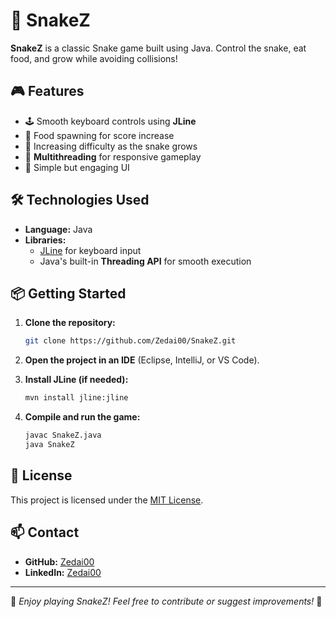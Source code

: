 # 🐍 SnakeZ  

**SnakeZ** is a classic Snake game built using Java. Control the snake, eat food, and grow while avoiding collisions!  

## 🎮 Features  
- 🕹️ Smooth keyboard controls using **JLine**  
- 🍎 Food spawning for score increase  
- 🚀 Increasing difficulty as the snake grows  
- 🔄 **Multithreading** for responsive gameplay  
- 🎨 Simple but engaging UI  

## 🛠️ Technologies Used  
- **Language:** Java  
- **Libraries:**  
  - [JLine](https://github.com/jline/jline3) for keyboard input  
  - Java's built-in **Threading API** for smooth execution  

## 📦 Getting Started  
1. **Clone the repository:**  

   ```bash
   git clone https://github.com/Zedai00/SnakeZ.git
   ```

2. **Open the project in an IDE** (Eclipse, IntelliJ, or VS Code).  

3. **Install JLine (if needed):**  

   ```bash
   mvn install jline:jline
   ```

4. **Compile and run the game:**  

   ```bash
   javac SnakeZ.java  
   java SnakeZ  
   ```

## 📜 License  
This project is licensed under the [MIT License](LICENSE).  

## 📫 Contact  
- **GitHub:** [Zedai00](https://github.com/Zedai00)  
- **LinkedIn:** [Zedai00](https://www.linkedin.com/in/zedai00/)  

---

🐍 *Enjoy playing SnakeZ! Feel free to contribute or suggest improvements!* 🚀  

